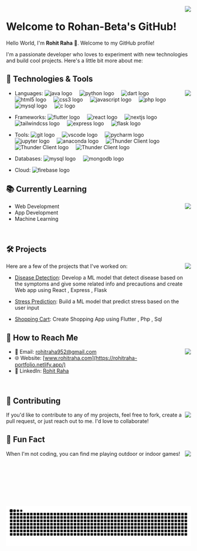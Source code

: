 <img align="right" height="50" src="https://media4.giphy.com/media/v1.Y2lkPTc5MGI3NjExdDZ5Z3praHdlNnUyaGlxdnNza3dua2lnNDlyNml0d3RobHVpcmR6NyZlcD12MV9pbnRlcm5hbF9naWZfYnlfaWQmY3Q9Zw/du3J3cXyzhj75IOgvA/giphy.gif"  />

# Welcome to Rohan-Beta's GitHub!

Hello World, I'm **Rohit Raha** 👋. Welcome to my GitHub profile!

I'm a passionate developer who loves to experiment with new technologies and build cool projects. Here's a little bit more about me:

## 🚀 Technologies & Tools

<img align="right" height="220" src="https://media2.giphy.com/media/v1.Y2lkPTc5MGI3NjExYmRla2VyNDRva2w5dTQ2MmZjZnljbnBvcDN6OGczMmNrdWxtenZtYiZlcD12MV9pbnRlcm5hbF9naWZfYnlfaWQmY3Q9Zw/51AhgeKNAamtcmcpGx/giphy.gif"  />

- Languages:
  <img src="https://cdn.jsdelivr.net/gh/devicons/devicon/icons/java/java-original.svg" height="30" alt="java logo"  />
  <img width="12" />
  <img src="https://cdn.jsdelivr.net/gh/devicons/devicon/icons/python/python-original.svg" height="30" alt="python logo"  />
  <img width="12" />
  <img src="https://cdn.jsdelivr.net/gh/devicons/devicon/icons/dart/dart-original.svg" height="30" alt="dart logo"  />
  <img width="12" />
  <img src="https://cdn.jsdelivr.net/gh/devicons/devicon/icons/html5/html5-original.svg" height="30" alt="html5 logo"  />
  <img width="12" />
  <img src="https://cdn.jsdelivr.net/gh/devicons/devicon/icons/css3/css3-original.svg" height="30" alt="css3 logo"  />
  <img width="12" />
  <img src="https://cdn.jsdelivr.net/gh/devicons/devicon/icons/javascript/javascript-original.svg" height="30" alt="javascript logo"  />
  <img width="12" />
  <img src="https://cdn.jsdelivr.net/gh/devicons/devicon/icons/php/php-original.svg" height="30" alt="php logo"  />
  <img width="12" />
  <img src="https://cdn.jsdelivr.net/gh/devicons/devicon/icons/mysql/mysql-original.svg" height="30" alt="mysql logo"  />
  <img width="12" />
  <img src="https://cdn.jsdelivr.net/gh/devicons/devicon/icons/c/c-original.svg" height="30" alt="c logo"  />

- Frameworks:
  <img src="https://cdn.jsdelivr.net/gh/devicons/devicon/icons/flutter/flutter-original.svg" height="30" alt="flutter logo"  />
  <img width="12" />
  <img src="https://cdn.jsdelivr.net/gh/devicons/devicon/icons/react/react-original.svg" height="30" alt="react logo"  />
  <img width="12" />
  <img src="https://cdn.jsdelivr.net/gh/devicons/devicon/icons/nextjs/nextjs-original.svg" height="30" alt="nextjs logo"  />
  <img width="12" />
  <img src="https://cdn.simpleicons.org/tailwindcss/06B6D4" height="30" alt="tailwindcss logo"  />
  <img width="12" />
  <img src="https://skillicons.dev/icons?i=express" height="30" alt="express logo"  />
  <img width="12" />
  <img src="https://skillicons.dev/icons?i=flask" height="30" alt="flask logo"  />
  
- Tools: 
  <img src="https://cdn.jsdelivr.net/gh/devicons/devicon/icons/git/git-original.svg" height="30" alt="git logo"  />
  <img width="12" />
  <img src="https://cdn.jsdelivr.net/gh/devicons/devicon/icons/vscode/vscode-original.svg" height="30" alt="vscode logo"  />
  <img width="12" />
  <img src="https://cdn.jsdelivr.net/gh/devicons/devicon/icons/pycharm/pycharm-original.svg" height="30" alt="pycharm logo"  />
  <img width="12" />
  <img src="https://cdn.jsdelivr.net/gh/devicons/devicon/icons/jupyter/jupyter-original.svg" height="30" alt="jupyter logo"  />
  <img width="12" />
  <img src="https://cdn.simpleicons.org/anaconda/44A833" height="30" alt="anaconda logo"  />
  <img width="12" />
  <img src="https://www.katk.dev/static/86f2f48b9b0dd900b4892f49f4bbab81/e4f06/logo.png" height="35" alt="Thunder Client logo"  />
  <img width="12" />
  <img src="https://encrypted-tbn0.gstatic.com/images?q=tbn:ANd9GcQL_J5GGLnWrSqwYzOs_BLABSlWM3XmndNvJA&s" height="35" alt="Thunder Client logo"  />
  <img width="12" />
  <img src="https://pbs.twimg.com/profile_images/1735429515541938176/zOO1N7Su_400x400.jpg" height="35" alt="Thunder Client logo"  />
  
- Databases:
  <img src="https://cdn.jsdelivr.net/gh/devicons/devicon/icons/mysql/mysql-original.svg" height="30" alt="mysql logo"  />
  <img width="12" />
  <img src="https://cdn.jsdelivr.net/gh/devicons/devicon/icons/mongodb/mongodb-original.svg" height="30" alt="mongodb logo"  />
  
- Cloud:
  <img src="https://cdn.jsdelivr.net/gh/devicons/devicon/icons/firebase/firebase-plain.svg" height="30" alt="firebase logo"  />

## 📚 Currently Learning

<img align="right" height="130" src="https://media3.giphy.com/media/v1.Y2lkPTc5MGI3NjExcTJ0ZmF2aHV5MTBva2RpN2RranluZTBiOWM2a25paGpqdTQwd2MzYiZlcD12MV9pbnRlcm5hbF9naWZfYnlfaWQmY3Q9Zw/RbDKaczqWovIugyJmW/giphy.webp"  />

- Web Development
- App Development
- Machine Learning
<img height="4" />

## 🛠 Projects

<img align="right" height="150" src="https://media2.giphy.com/media/v1.Y2lkPTc5MGI3NjExZ2FjYTB5OHQ0Zm4yODhuanh2c2ZsNWtvMWh0YXV4NDdxbHYxcnRxaSZlcD12MV9pbnRlcm5hbF9naWZfYnlfaWQmY3Q9Zw/zOvBKUUEERdNm/giphy.gif"  />

Here are a few of the projects that I've worked on:

- [Disease Detection](https://github.com/Rohan-Beta/Disease-Detection): Develop a ML model that detect disease based on the symptoms and give some related info and precautions and create Web app using React , Express , Flask
  
- [Stress Prediction](https://github.com/Rohan-Beta/ML/tree/main/StressPrediction): Build a ML model that predict stress based on the user input
  
- [Shopping Cart](https://github.com/Rohan-Beta/ECommerce_App): Create Shopping App using Flutter , Php , Sql

## 🌱 How to Reach Me

<img align="right" height="130" src="https://media1.giphy.com/media/v1.Y2lkPTc5MGI3NjExMjQ5am5yMHBkeHBsc2E1ZGp4b3UzenQ3YzE1d295ZTU1cnliMnplcSZlcD12MV9pbnRlcm5hbF9naWZfYnlfaWQmY3Q9Zw/dtCvzTzslugsTWw3eW/giphy.gif" />

- 📧 Email: rohitraha952@gmail.com
- 🌐 Website: [www.rohitraha.com](https://rohitraha-portfolio.netlify.app/)
- 💼 LinkedIn: [Rohit Raha](https://www.linkedin.com/in/rohitraha/)

<img height="4" />

## 🤝 Contributing

<img align="right" height="100" src="https://media4.giphy.com/media/v1.Y2lkPTc5MGI3NjExNHA2aDYzZDFnMjVycWo2MWNtY3I0cTh4bWoxdWJyZGI3ZXRhc2E0aCZlcD12MV9pbnRlcm5hbF9naWZfYnlfaWQmY3Q9Zw/H5C8CevNMbpBqNqFjl/giphy.gif" />

If you'd like to contribute to any of my projects, feel free to fork, create a pull request, or just reach out to me. I'd love to collaborate!
<img height="8" />

## 📝 Fun Fact

<img align="right" height="130" src="https://media2.giphy.com/media/v1.Y2lkPTc5MGI3NjExeXlyazFrZ3h1eXZpYmM3dWUyYWs1cHR2NHRya2xybHJwNTYxYmp5dSZlcD12MV9pbnRlcm5hbF9naWZfYnlfaWQmY3Q9Zw/2HavnYT1BfENa/giphy.gif" />

When I'm not coding, you can find me playing outdoor or indoor games!

<img height="70" />

##

<br clear="both">

<img src="https://raw.githubusercontent.com/Rohan-Beta/Rohan-Beta/output/snake.svg" alt="Snake animation" />
